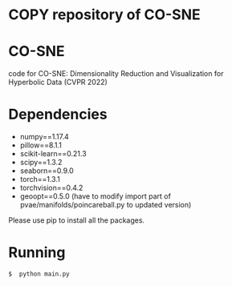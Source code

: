 # COPY repository of CO-SNE
# CO-SNE
code for CO-SNE: Dimensionality Reduction and Visualization for Hyperbolic Data (CVPR 2022)

# Dependencies

* numpy==1.17.4
* pillow==8.1.1
* scikit-learn==0.21.3
* scipy==1.3.2
* seaborn==0.9.0
* torch==1.3.1
* torchvision==0.4.2
* geoopt==0.5.0 (have to modify import part of pvae/manifolds/poincareball.py to updated version)

Please use pip to install all the packages.

# Running

```bash
$  python main.py
```

